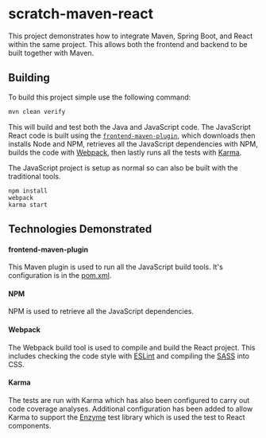 scratch-maven-react
===================

This project demonstrates how to integrate Maven, Spring Boot, and React within the same project. This allows both the
frontend and backend to be built together with Maven.

## Building

To build this project simple use the following command:

```bash
mvn clean verify
```

This will build and test both the Java and JavaScript code. The JavaScript React code is built using the 
[`frontend-maven-plugin`](https://github.com/eirslett/frontend-maven-plugin), which downloads then installs Node and 
NPM, retrieves all the JavaScript dependencies with NPM, builds the code with [Webpack](https://webpack.github.io/), 
then lastly runs all the tests with [Karma](https://karma-runner.github.io/1.0/index.html).

The JavaScript project is setup as normal so can also be built with the traditional tools.

```
npm install
webpack
karma start
```

## Technologies Demonstrated

#### frontend-maven-plugin

This Maven plugin is used to run all the JavaScript build tools. It's configuration is in the [pom.xml](pom.xml).

#### NPM

NPM is used to retrieve all the JavaScript dependencies.

#### Webpack

The Webpack build tool is used to compile and build the React project. This includes checking the code style with 
[ESLint](http://eslint.org/) and compiling the [SASS](http://sass-lang.com/) into CSS.

#### Karma

The tests are run with Karma which has also been configured to carry out code coverage analyses. Additional 
configuration has been added to allow Karma to support the [Enzyme](https://github.com/airbnb/enzyme) test library which 
is used the test to React components.